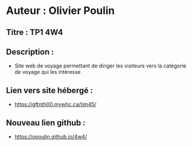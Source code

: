 
# Auteur : Olivier Poulin

## Titre : TP1 4W4

## Description :
- Site web de voyage permettant de diriger les visiteurs vers la catégorie de voyage qui les intéresse

## Lien vers site hébergé :
- https://gftnth00.mywhc.ca/tim45/

## Nouveau lien github :
- https://opoulin.github.io/4w4/

